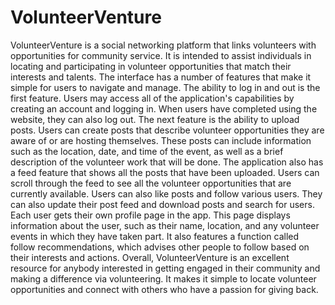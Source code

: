# VolunteerVenture
VolunteerVenture is a social networking platform that links volunteers with opportunities for community service. It is intended to assist individuals in locating and participating in volunteer opportunities that match their interests and talents. The interface has a number of features that make it simple for users to navigate and manage.
The ability to log in and out is the first feature. Users may access all of the application's capabilities by creating an account and logging in. When users have completed using the website, they can also log out.
The next feature is the ability to upload posts. Users can create posts that describe volunteer opportunities they are aware of or are hosting themselves. These posts can include information such as the location, date, and time of the event, as well as a brief description of the volunteer work that will be done.
The application also has a feed feature that shows all the posts that have been uploaded. Users can scroll through the feed to see all the volunteer opportunities that are currently available.
Users can also like posts and follow various users. They can also update their post feed and download posts and search for users.
Each user gets their own profile page in the app. This page displays information about the user, such as their name, location, and any volunteer events in which they have taken part. It also features a function called follow recommendations, which advises other people to follow based on their interests and actions.
Overall, VolunteerVenture is an excellent resource for anybody interested in getting engaged in their community and making a difference via volunteering. It makes it simple to locate volunteer opportunities and connect with others who have a passion for giving back.

